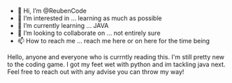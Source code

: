 - 👋 Hi, I’m @ReubenCode
- 👀 I’m interested in ... learning as much as possible
- 🌱 I’m currently learning ... JAVA
- 💞️ I’m looking to collaborate on ... not entirely sure
- 📫 How to reach me ... reach me here or on here for the time being

<!---
ReubenCode/ReubenCode is a ✨ special ✨ repository because its `README.md` (this file) appears on your GitHub profile.
You can click the Preview link to take a look at your changes.
--->
Hello, anyone and everyone who is currntly reading this. I'm still pretty new to the coding game. I got my feet wet with python and im tackling java next. Feel free to reach 
out with any advise you can throw my way!
